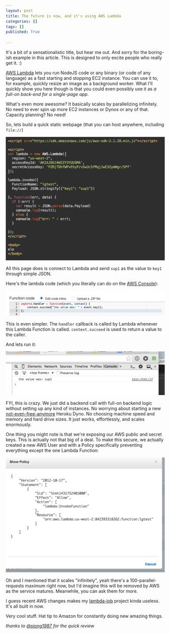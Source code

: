 ```yaml
---
layout: post
title: The future is now, and it's using AWS Lambda
categories: []
tags: []
published: True

---
```


It's a bit of a sensationalistic title, but hear me out. And sorry for the boring-ish example in this article. This is designed to only excite people who really get it. :)

[AWS Lambda](http://aws.amazon.com/lambda/) lets you run NodeJS code or any binary (or code of any language) as a fast starting and stopping EC2 instance. You can use it to, for example, quickly resize an image as a background worker. What I'll quickly show you here though is that you could even possibly use it as _a full-on back-end for a single-page app_.

What's even more awesome? It basically scales by parallelizing infinitely. No need to ever spin up more EC2 instances or Dynos or any of that. Capacity planning? No need!

So, lets build a quick static webpage (that you can host anywhere, including `file://`)

![Quick page code](/assets/lambda-1.png)

All this page does is connect to Lambda and send `sup1` as the value to `key1` through simple JSON.

Here's the lambda code (which you literally can do on the [AWS Console](http://aws.amazon.com/console/)):

![Lambda code](/assets/lambda-2.png)

This is even simpler. The `handler` callback is called by Lambda whenever this Lambda Function is called. `context.succeed` is used to return a value to the caller.

And lets run it:

![Result code](/assets/lambda-3.png)

FYI, this is crazy. We just did a backend call with full-on backend logic without setting up any kind of instances. No worrying about starting a new [not-even-free-anymore](https://blog.heroku.com/archives/2015/5/7/new-dyno-types-public-beta) Heroku Dyno. No choosing machine speed and memory and hard drive sizes. It just works, effortlessly, and scales enormously.

One thing you might note is that we're exposing our AWS public and secret keys. This is actually not that big of a deal. To make this secure, we actually created a new AWS User and with a Policy specifically preventing everything except the one Lambda Function:

![Security policy](/assets/lambda-4.png)

Oh and I mentioned that it scales "infinitely", yeah there's a 100-parallel-requests maximum right now, but I'd imagine this will be removed by AWS as the service matures. Meanwhile, you can ask them for more.

I guess recent AWS changes makes my [lambda-job](https://github.com/lg/lambda-job) project kinda useless. It's all built in now.

Very cool stuff. Hat tip to Amazon for constantly doing new amazing things.

_thanks to [@siong1987](https://twitter.com/siong1987) for the quick review_